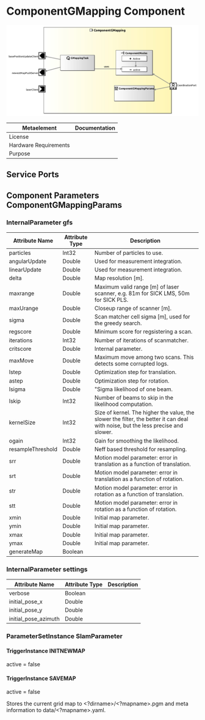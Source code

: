 <!--- This file is generated from the ComponentGMapping.componentDocumentation model --->
<!--- do not modify this file manually as it will by automatically overwritten by the code generator, modify the model instead and re-generate this file --->

# ComponentGMapping Component

![ComponentGMapping-ComponentImage](model/ComponentGMappingComponentDefinition.jpg)


| Metaelement | Documentation |
|-------------|---------------|
| License |  |
| Hardware Requirements |  |
| Purpose |  |



## Service Ports


## Component Parameters ComponentGMappingParams

### InternalParameter gfs

| Attribute Name | Attribute Type | Description |
|----------------|----------------|-------------|
| particles | Int32 | Number of particles to use. |
| angularUpdate | Double | Used for measurement integration. |
| linearUpdate | Double | Used for measurement integration. |
| delta | Double | Map resolution [m]. |
| maxrange | Double | Maximum valid range [m] of laser scanner, e.g. 81m for SICK LMS, 50m for SICK PLS. |
| maxUrange | Double | Closeup range of scanner [m]. |
| sigma | Double | Scan matcher cell sigma [m], used for the greedy search. |
| regscore | Double | Minimum score for regsistering a scan. |
| iterations | Int32 | Number of iterations of scanmatcher. |
| critscore | Double | Internal parameter. |
| maxMove | Double | Maximum move among two scans. This detects some corrupted logs. |
| lstep | Double | Optimization step for translation. |
| astep | Double | Optimization step for rotation. |
| lsigma | Double | "Sigma likelihood of one beam. |
| lskip | Int32 | Number of beams to skip in the likelihood computation. |
| kernelSize | Int32 | Size of kernel. The higher the value, the slower the filter, the better it can deal with noise, but the less precise and slower. |
| ogain | Int32 | Gain for smoothing the likelihood. |
| resampleThreshold | Double | Neff based threshold for resampling. |
| srr | Double | Motion model parameter: error in translation as a function of translation. |
| srt | Double | Motion model parameter: error in translation as a function of rotation. |
| str | Double | Motion model parameter: error in rotation as a function of translation. |
| stt | Double | Motion model parameter: error in rotation as a function of rotation. |
| xmin | Double | Initial map parameter. |
| ymin | Double | Initial map parameter. |
| xmax | Double | Initial map parameter. |
| ymax | Double | Initial map parameter. |
| generateMap | Boolean |  |

### InternalParameter settings

| Attribute Name | Attribute Type | Description |
|----------------|----------------|-------------|
| verbose | Boolean |  |
| initial_pose_x | Double |  |
| initial_pose_y | Double |  |
| initial_pose_azimuth | Double |  |

### ParameterSetInstance SlamParameter

#### TriggerInstance INITNEWMAP

active = false


#### TriggerInstance SAVEMAP

active = false

Stores the current grid map to <?dirname>/<?mapname>.pgm and meta information to data/<?mapname>.yaml.

